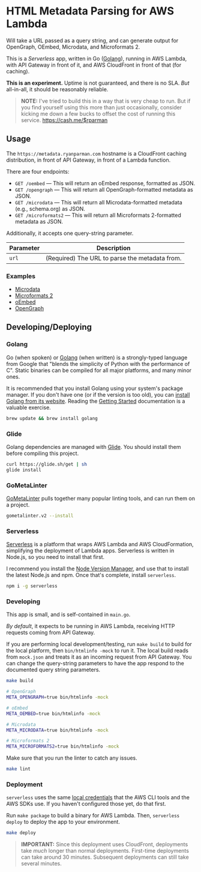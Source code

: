 # HTML Metadata Parsing for AWS Lambda

Will take a URL passed as a query string, and can generate output for OpenGraph, OEmbed, Microdata, and Microformats 2.

This is a _Serverless_ app, written in Go ([Golang]), running in AWS Lambda, with API Gateway in front of it, and AWS CloudFront in front of that (for caching).

**This is an experiment.** Uptime is not guaranteed, and there is no SLA. _But_ all-in-all, it should be reasonably reliable.

> **NOTE:** I've tried to build this in a way that is very cheap to run. But if you find yourself using this more than just occasionally, consider kicking me down a few bucks to offset the cost of running this service. <https://cash.me/$rparman>

## Usage

The `https://metadata.ryanparman.com` hostname is a CloudFront caching distribution, in front of API Gateway, in front of a Lambda function.

There are four endpoints:

* `GET /oembed` — This will return an oEmbed response, formatted as JSON.
* `GET /opengraph` — This will return all OpenGraph-formatted metadata as JSON.
* `GET /microdata` — This will return all Microdata-formatted metadata (e.g., schema.org) as JSON.
* `GET /microformats2` — This will return all Microformats 2-formatted metadata as JSON.

Additionally, it accepts one query-string parameter.

| Parameter | Description |
| --------- | ----------- |
| `url` | (Required) The URL to parse the metadata from. |

### Examples

* [Microdata](https://metadata.ryanparman.com/microdata/?url=https://ryanparman.com/posts/2018/serving-bandwidth-friendly-video-with-hls/)
* [Microformats 2](https://metadata.ryanparman.com/microformats2/?url=https://ryanparman.com/posts/2018/serving-bandwidth-friendly-video-with-hls/)
* [oEmbed](https://metadata.ryanparman.com/oembed/?url=https://ryanparman.com/posts/2018/serving-bandwidth-friendly-video-with-hls/)
* [OpenGraph](https://metadata.ryanparman.com/opengraph/?url=https://ryanparman.com/posts/2018/serving-bandwidth-friendly-video-with-hls/)

## Developing/Deploying

### Golang

Go (when spoken) or [Golang] (when written) is a strongly-typed language from Google that "blends the simplicity of Python with the performance of C". Static binaries can be compiled for all major platforms, and many minor ones.

It is recommended that you install Golang using your system's package manager. If you don't have one (or if the version is too old), you can [install Golang from its website](https://golang.org/doc/install). Reading the [Getting Started](https://golang.org/doc/) documentation is a valuable exercise.

```bash
brew update && brew install golang
```

### Glide

Golang dependencies are managed with [Glide]. You should install them before compiling this project.

```bash
curl https://glide.sh/get | sh
glide install
```

### GoMetaLinter

[GoMetaLinter] pulls together many popular linting tools, and can run them on a project.

```bash
gometalinter.v2 --install
```

### Serverless

[Serverless] is a platform that wraps AWS Lambda and AWS CloudFormation, simplifying the deployment of Lambda apps. Serverless is written in Node.js, so you need to install that first.

I recommend you install the [Node Version Manager][nvm], and use that to install the latest Node.js and npm. Once that's complete, install `serverless`.

```bash
npm i -g serverless
```

### Developing

This app is small, and is self-contained in `main.go`.

_By default_, it expects to be running in AWS Lambda, receiving HTTP requests coming from API Gateway.

If you are performing local development/testing, run `make build` to build for the local platform, then `bin/htmlinfo -mock` to run it. The local build reads from `mock.json` and treats it as an incoming request from API Gateway. You can change the query-string parameters to have the app respond to the documented query string parameters.

```bash
make build

# OpenGraph
META_OPENGRAPH=true bin/htmlinfo -mock

# oEmbed
META_OEMBED=true bin/htmlinfo -mock

# Microdata
META_MICRODATA=true bin/htmlinfo -mock

# Microformats 2
META_MICROFORMATS2=true bin/htmlinfo -mock
```

Make sure that you run the linter to catch any issues.

```bash
make lint
```

### Deployment

`serverless` uses the same [local credentials](https://docs.aws.amazon.com/cli/latest/topic/config-vars.html) that the AWS CLI tools and the AWS SDKs use. If you haven't configured those yet, do that first.

Run `make package` to build a binary for AWS Lambda. Then, `serverless deploy` to deploy the app to your environment.

```bash
make deploy
```

> **IMPORTANT:** Since this deployment uses CloudFront, deployments take _much_ longer than normal deployments. First-time deployments can take around 30 minutes. Subsequent deployments can still take several minutes.

  [Glide]: https://glide.sh
  [Golang]: https://golang.org
  [GoMetaLinter]: https://github.com/alecthomas/gometalinter
  [nvm]: https://github.com/creationix/nvm
  [Serverless]: https://serverless.com/framework/docs/getting-started/
